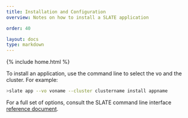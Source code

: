 ```yaml
---
title: Installation and Configuration
overview: Notes on how to install a SLATE application

order: 40

layout: docs
type: markdown
---
```

{% include home.html %}

To install an application, use the command line to select the vo and the cluster. For
example:
```bash
>slate app --vo voname --cluster clustername install appname
```

For a full set of options, consult the SLATE command line interface [reference document](https://github.com/slateci/slate-tools/blob/18.06/cli/docs/manual.md).
